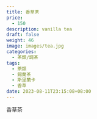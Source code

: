 ```yaml
---
title: 香草茶
price:
  - 150
description: vanilla tea
draft: false
weight: 46
image: images/tea.jpg
categories:
  - 茶類/調茶
tags:
  - 茶類
  - 錫蘭茶
  - 斯里蘭卡
  - 香草
date: 2023-08-11T23:15:08+08:00
---
```


 香草茶
